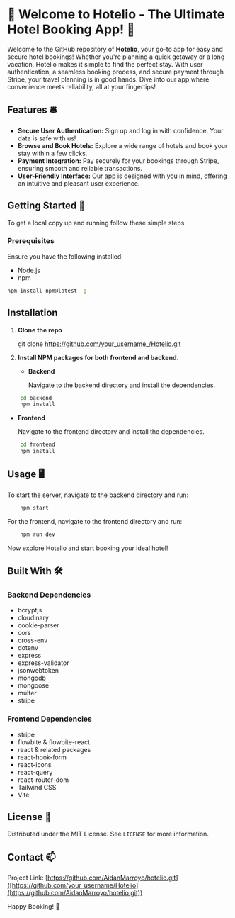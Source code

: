# 🏨 Welcome to Hotelio - The Ultimate Hotel Booking App! 🌟

Welcome to the GitHub repository of **Hotelio**, your go-to app for easy and secure hotel bookings! Whether you're planning a quick getaway or a long vacation, Hotelio makes it simple to find the perfect stay. With user authentication, a seamless booking process, and secure payment through Stripe, your travel planning is in good hands. Dive into our app where convenience meets reliability, all at your fingertips!

## Features 🛎️

- **Secure User Authentication:** Sign up and log in with confidence. Your data is safe with us!
- **Browse and Book Hotels:** Explore a wide range of hotels and book your stay within a few clicks.
- **Payment Integration:** Pay securely for your bookings through Stripe, ensuring smooth and reliable transactions.
- **User-Friendly Interface:** Our app is designed with you in mind, offering an intuitive and pleasant user experience.

## Getting Started 🚀

To get a local copy up and running follow these simple steps.

### Prerequisites

Ensure you have the following installed:

- Node.js
- npm

```bash
npm install npm@latest -g

```

## Installation

1. **Clone the repo**

   git clone https://github.com/your_username_/Hotelio.git

2. **Install NPM packages for both frontend and backend.**

   - **Backend**

     Navigate to the backend directory and install the dependencies.

```bash
    cd backend
    npm install

```

- **Frontend**

  Navigate to the frontend directory and install the dependencies.

```bash
    cd frontend
    npm install

```

## Usage 🖥️

To start the server, navigate to the backend directory and run:

```bash
    npm start

```

For the frontend, navigate to the frontend directory and run:

```bash
    npm run dev

```

Now explore Hotelio and start booking your ideal hotel!

## Built With 🛠️

### Backend Dependencies

- bcryptjs
- cloudinary
- cookie-parser
- cors
- cross-env
- dotenv
- express
- express-validator
- jsonwebtoken
- mongodb
- mongoose
- multer
- stripe

### Frontend Dependencies

- stripe
- flowbite & flowbite-react
- react & related packages
- react-hook-form
- react-icons
- react-query
- react-router-dom
- Tailwind CSS
- Vite

## License 📜

Distributed under the MIT License. See `LICENSE` for more information.

## Contact 📫

Project Link: [https://github.com/AidanMarroyo/hotelio.git]([https://github.com/your_username/Hotelio](https://github.com/AidanMarroyo/hotelio.git))

Happy Booking! 🎉
